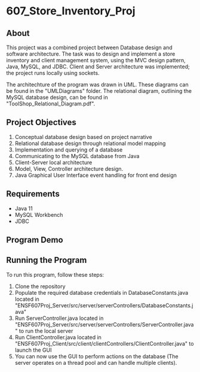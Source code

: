 # 607_Store_Inventory_Proj

## About
This project was a combined project between Database design and software architecture. The task was to
design and implement a store inventory and client management system, using the MVC design pattern, Java, MySQL, and JDBC. 
Client and Server architecture was implemented; the project runs locally using sockets.

The architechture of the program was drawn in UML. These diagrams can be found in the "UMLDiagrams" folder. 
The relational diagram, outlining the MySQL database design, can be found in "ToolShop_Relational_Diagram.pdf".

## Project Objectives
1. Conceptual database design based on project narrative
2. Relational database design through relational model mapping
3. Implementation and querying of a database
4. Communicating to the MySQL database from Java
5. Client-Server local architecture
6. Model, View, Controller architecture design.
7. Java Graphical User Interface event handling for front end design

## Requirements
- Java 11
- MySQL Workbench
- JDBC

## Program Demo

## Running the Program
To run this program, follow these steps:

1. Clone the repository
2. Populate the required database credentials in DatabaseConstants.java located in "ENSF607Proj_Server/src/server/serverControllers/DatabaseConstants.java"
5. Run ServerController.java located in "ENSF607Proj_Server/src/server/serverControllers/ServerController.java" to run the local server
6. Run ClientController.java located in "ENSF607Proj_Client/src/client/clientControllers/ClientController.java" to launch the GUI
7. You can now use the GUI to perform actions on the database (The server operates on a thread pool and can handle multiple clients).
